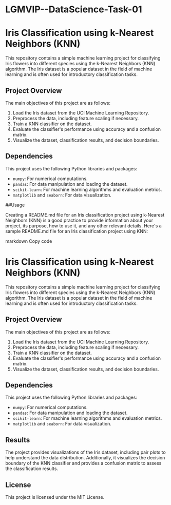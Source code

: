 # LGMVIP--DataScience-Task-01
# Iris Classification using k-Nearest Neighbors (KNN)

This repository contains a simple machine learning project for classifying Iris flowers into different species using the k-Nearest Neighbors (KNN) algorithm. The Iris dataset is a popular dataset in the field of machine learning and is often used for introductory classification tasks.

## Project Overview

The main objectives of this project are as follows:

1. Load the Iris dataset from the UCI Machine Learning Repository.
2. Preprocess the data, including feature scaling if necessary.
3. Train a KNN classifier on the dataset.
4. Evaluate the classifier's performance using accuracy and a confusion matrix.
5. Visualize the dataset, classification results, and decision boundaries.

## Dependencies

This project uses the following Python libraries and packages:

- `numpy`: For numerical computations.
- `pandas`: For data manipulation and loading the dataset.
- `scikit-learn`: For machine learning algorithms and evaluation metrics.
- `matplotlib` and `seaborn`: For data visualization.

##Usage

Creating a README.md file for an Iris classification project using k-Nearest Neighbors (KNN) is a good practice to provide information about your project, its purpose, how to use it, and any other relevant details. Here's a sample README.md file for an Iris classification project using KNN:

markdown
Copy code
# Iris Classification using k-Nearest Neighbors (KNN)

This repository contains a simple machine learning project for classifying Iris flowers into different species using the k-Nearest Neighbors (KNN) algorithm. The Iris dataset is a popular dataset in the field of machine learning and is often used for introductory classification tasks.

## Project Overview

The main objectives of this project are as follows:

1. Load the Iris dataset from the UCI Machine Learning Repository.
2. Preprocess the data, including feature scaling if necessary.
3. Train a KNN classifier on the dataset.
4. Evaluate the classifier's performance using accuracy and a confusion matrix.
5. Visualize the dataset, classification results, and decision boundaries.

## Dependencies

This project uses the following Python libraries and packages:

- `numpy`: For numerical computations.
- `pandas`: For data manipulation and loading the dataset.
- `scikit-learn`: For machine learning algorithms and evaluation metrics.
- `matplotlib` and `seaborn`: For data visualization.

## Results
The project provides visualizations of the Iris dataset, including pair plots to help understand the data distribution. Additionally, it visualizes the decision boundary of the KNN classifier and provides a confusion matrix to assess the classification results.

## License
This project is licensed under the MIT License.

